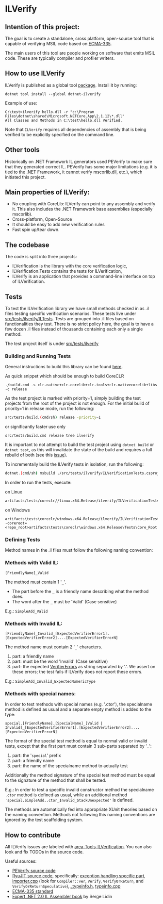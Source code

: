 # ILVerify

## Intention of this project:

The goal is to create a standalone, cross platform, open-source tool that is capable of verifying MSIL code based on [ECMA-335](https://www.ecma-international.org/publications-and-standards/standards/ecma-335).

The main users of this tool are people working on software that emits MSIL code. These are typically compiler and profiler writers.

## How to use ILVerify

ILVerify is published as a global tool [package](https://www.nuget.org/packages/dotnet-ilverify/). Install it by running:

```
dotnet tool install --global dotnet-ilverify
```

Example of use:

```
C:\test>ilverify hello.dll -r "c:\Program Files\dotnet\shared\Microsoft.NETCore.App\2.1.12\*.dll"
All Classes and Methods in C:\test\hello.dll Verified.
```

Note that `ILVerify` requires all dependencies of assembly that is being verified to be explicitly specified on the command line.

## Other tools
Historically on .NET Framework IL generators used PEVerify to make sure that they generated correct IL. PEVerify has some major limitations (e.g. it is tied to the .NET Framework, it cannot verify mscorlib.dll, etc.), which initiated this project.

## Main properties of ILVerify:
- No coupling with CoreLib: ILVerify can point to any assembly and verify it. This also includes the .NET Framework base assemblies (especially mscorlib).
- Cross-platform, Open-Source
- It should be easy to add new verification rules
- Fast spin up/tear down.

## The codebase
The code is split into three projects:
- ILVerification is the library with the core verification logic,
- ILVerification.Tests contains the tests for ILVerification,
- ILVerify is an application that provides a command-line interface on top of ILVerification.

## Tests

To test the ILVerification library we have small methods checked in as .il files testing specific verification scenarios. These tests live under [src/tests/ilverify/ILTests](../../../tests/ilverify/ILTests). Tests are grouped into .il files based on functionalities they test. There is no strict policy here, the goal is to have a few dozen .il files instead of thousands containing each only a single method.

The test project itself is under [src/tests/ilverify](../../../tests/ilverify)

### Building and Running Tests

General instructions to build this library can be found [here](https://github.com/dotnet/runtime/blob/main/docs/workflow/testing/coreclr/testing.md).

As quick snippet which should be enough to build CoreCLR
```
./build.cmd -s clr.native+clr.corelib+clr.tools+clr.nativecorelib+libs -c release
```

As the test project is marked with priority=1, simply building the test projects from the root of the project is not enough. For the initial build of priority=1 in release mode, run the following:

```sh
src/tests/build.(cmd/sh) release -priority=1
```

or significantly faster use only
```
src/tests/build.cmd release tree ilverify
```

It is important to not attempt to build the test project using `dotnet build` or `dotnet test`, as this will invalidate the state of the build and requires a full rebuild of both (see this [issue](https://github.com/dotnet/runtime/issues/43967)).

To incrementally build the ILVerify tests in isolation, run the following:

```sh
dotnet.(cmd/sh) msbuild ./src/tests/ilverify/ILVerificationTests.csproj /p:Configuration=Release
```

In order to run the tests, execute:

on Linux
```sh
artifacts/tests/coreclr//linux.x64.Release/ilverify/ILVerificationTests.sh -coreroot=<repo_root>artifacts/tests/coreclr/linux.x64.Release/Tests/Core_Root
```
on Windows
```shell
artifacts\tests\coreclr/windows.x64.Release/ilverify/ILVerificationTests.cmd -coreroot=<repo_root>artifacts\tests\coreclr\windows.x64.Release\Tests\Core_Root
```


### Defining Tests

Method names in the .il files must follow the following naming convention:

### Methods with Valid IL:

```
[FriendlyName]_Valid
```
The method must contain 1 '`_`'.
 - The part before the `_` is a friendly name describing what the method does.
 - The word after the `_` must be 'Valid' (Case sensitive)

E.g.: ```SimpleAdd_Valid```

### Methods with Invalid IL:
```
[FriendlyName]_Invalid_[ExpectedVerifierError1].[ExpectedVerifierError2]....[ExpectedVerifierErrorN]
```

The method name must contain 2 '`_`' characters.
 1. part: a friendly name
 2. part: must be the word 'Invalid' (Case sensitive)
 3. part: the expected [VerifierErrors](../ILVerification/VerifierError.cs) as string separated by '.'. We assert on these errors; the test fails if ILVerify does not report these errors.

 E.g.: ```SimpleAdd_Invalid_ExpectedNumericType```

### Methods with special names:

In order to test methods with special names (e.g. '.ctor'), the specialname method is defined as usual and a separate empty method is added to the type:
```
special.[FriendlyName].[SpecialName]_[Valid | Invalid]_[ExpectedVerifierError1].[ExpectedVerifierError2]....[ExpectedVerifierErrorN]
```

The format of the special test method is equal to normal valid or invalid tests, except that the first part must contain 3 sub-parts separated by '`.`':
 1. part: the '`special`' prefix
 2. part: a friendly name
 3. part: the name of the specialname method to actually test

Additionally the method signature of the special test method must be equal to the signature of the method that shall be tested.

 E.g.: In order to test a specific invalid constructor method the specialname `.ctor` method is defined as usual, while an additional method ```'special.SimpleAdd..ctor_Invalid_StackUnexpected'``` is defined.


The methods are automatically fed into appropriate XUnit theories based on the naming convention. Methods not following this naming conventions are ignored by the test scaffolding system.

## How to contribute
All ILVerify issues are labeled with [area-Tools-ILVerification](https://github.com/search?utf8=%E2%9C%93&q=label%3Aarea-Tools-ILVerification&type=). You can also look and fix TODOs in the source code.

Useful sources:
 - [PEVerify source code](https://github.com/lewischeng-ms/sscli/blob/master/clr/src/jit64/newverify.cpp)
 - [RyuJIT source code](https://github.com/dotnet/runtime/tree/main/src/coreclr/jit), specifically: [exception handling specific part](https://github.com/dotnet/runtime/blob/main/src/coreclr/jit/jiteh.cpp), [importer.cpp](https://github.com/dotnet/runtime/blob/main/src/coreclr/jit/importer.cpp) (look for `Compiler::ver`, `Verify`, `VerifyOrReturn`, and `VerifyOrReturnSpeculative`), [_typeinfo.h](https://github.com/dotnet/runtime/blob/main/src/coreclr/jit/_typeinfo.h), [typeinfo.cpp](https://github.com/dotnet/runtime/blob/main/src/coreclr/jit/typeinfo.cpp)
 - [ECMA-335 standard](https://www.ecma-international.org/publications-and-standards/standards/ecma-335)
 - [Expert .NET 2.0 IL Assembler book](http://www.apress.com/us/book/9781590596463) by Serge Lidin
